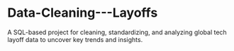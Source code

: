 # Data-Cleaning---Layoffs
A SQL-based project for cleaning, standardizing, and analyzing global tech layoff data to uncover key trends and insights.
